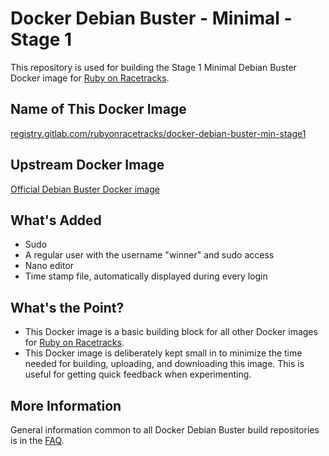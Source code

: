 # Docker Debian Buster - Minimal - Stage 1

This repository is used for building the Stage 1 Minimal Debian Buster Docker image for [Ruby on Racetracks](https://www.rubyonracetracks.com/).

## Name of This Docker Image
[registry.gitlab.com/rubyonracetracks/docker-debian-buster-min-stage1](https://gitlab.com/rubyonracetracks/docker-debian-buster-min-stage1/container_registry)

## Upstream Docker Image
[Official Debian Buster Docker image](https://hub.docker.com/_/debian)

## What's Added
* Sudo
* A regular user with the username "winner" and sudo access
* Nano editor
* Time stamp file, automatically displayed during every login

## What's the Point?
* This Docker image is a basic building block for all other Docker images for [Ruby on Racetracks](https://www.rubyonracetracks.com/).
* This Docker image is deliberately kept small in to minimize the time needed for building, uploading, and downloading this image.  This is useful for getting quick feedback when experimenting.

## More Information
General information common to all Docker Debian Buster build repositories is in the [FAQ](https://gitlab.com/rubyonracetracks/docker-debian-common/blob/master/FAQ.md).
